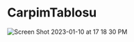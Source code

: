 # CarpimTablosu



![Screen Shot 2023-01-10 at 17 18 30 PM](https://user-images.githubusercontent.com/109231989/211576394-a54ca663-e56c-4446-bb22-4f7bb42b3011.png)
